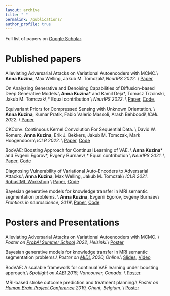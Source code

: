 ```yaml
---
layout: archive
title: " "
permalink: /publications/
author_profile: true
---
```


Full list of papers on <a href="https://scholar.google.com/citations?user=IMoc7ioAAAAJ&hl=en"> Google Scholar</a>.


[comment]: <> (Preprints)
[comment]: <> (======)



Published papers
======
Alleviating Adversarial Attacks on Variational Autoencoders with MCMC.\\
**Anna Kuzina**, Max Welling, Jakub M. Tomczak\\
*NeurIPS 2022.* \\
[Paper](https://arxiv.org/abs/2203.09940)


On Analyzing Generative and Denoising Capabilities of Diffusion-based Deep Generative Models.\\
 **Anna Kuzina**\* and Kamil Deja\*, Tomasz Trzcinski, Jakub M. Tomczak\\
\* Equal contribution \\
*NeurIPS 2022.* \\
[Paper](https://arxiv.org/abs/2206.00070),
[Code](https://github.com/KamilDeja/analysing_ddgm),


Equivariant Priors for Compressed Sensing with Unknown Orientation. \\
**Anna Kuzina**, Kumar Pratik, Fabio Valerio Massoli, Arash Behboodi\\
*ICML 2022.* \\ 
[Paper](https://proceedings.mlr.press/v162/kuzina22a.html)


CKConv: Continuous Kernel Convolution For Sequential Data. \\
David W. Romero, **Anna Kuzina**, Erik J. Bekkers, Jakub M. Tomczak, Mark Hoogendoorn\\
*ICLR 2022.* \\
[Paper](https://arxiv.org/abs/2102.02611),
[Code](https://github.com/dwromero/ckconv)


BooVAE: Boosting Approach for Continual Learning of VAE. \\
**Anna Kuzina**\* and Evgenii Egorov\*, Evgeny Burnaev\\
\* Equal contribution \\
*NeurIPS 2021.* \\
[Paper](https://proceedings.neurips.cc/paper/2021/hash/952285b9b7e7a1be5aa7849f32ffff05-Abstract.html),
[Code](https://github.com/AKuzina/boovae)


Diagnosing Vulnerability of Variational Auto-Encoders to Adversarial Attacks.\\
**Anna Kuzina**, Max Welling, Jakub M. Tomczak\\
*ICLR 2021.* [RobustML Workshop](https://sites.google.com/connect.hku.hk/robustml-2021/accepted-papers/paper-024) \\
[Paper](https://arxiv.org/abs/2103.06701),
[Code](https://github.com/AKuzina/attack_vae)


Bayesian generative models for knowledge transfer in MRI semantic segmentation problems. \\
**Anna Kuzina**, Evgenii Egorov, Evgeny Burnaev\\
*Frontiers in neuroscience, 2019*\\
[Paper](https://www.frontiersin.org/articles/10.3389/fnins.2019.00844/full), 
[Code](https://akuzina.github.io/DWP/)

Posters and Presentations
======
Alleviating Adversarial Attacks on Variational Autoencoders with MCMC. \\
*Poster on [ProbAI Summer School](https://probabilistic.ai/) 2022, Helsinki.*\\
[Poster](https://akuzina.github.io/files/ProbAI_poster.pdf)


Bayesian generative models for knowledge transfer in MRI semantic segmentation problems.\\
*Poster on [MIDL](https://2020.midl.io/papers/kuzina20.html) 2020, Online.*\\
[Slides](https://akuzina.github.io/files/midl_dwp.pdf), 
[Video](https://www.youtube.com/watch?v=d1GkoVyGKO4)


BooVAE: A scalable framework for continual VAE learning under boosting approach.\\
*Spotlight on [AABI](http://approximateinference.org/) 2019, Vancouver, Canada.* \\
[Poster](https://akuzina.github.io/files/Boo_AABI_Poster.pdf)


MRI-based stroke outcome prediction and treatment planning.\\
*Poster on [Human Brain Project Conference](https://education.humanbrainproject.eu/web/3rd-hbp-student-conference) 2019, Ghent, Belgium.* \\
 [Poster](https://akuzina.github.io/files/HBP_Poster.pdf)
